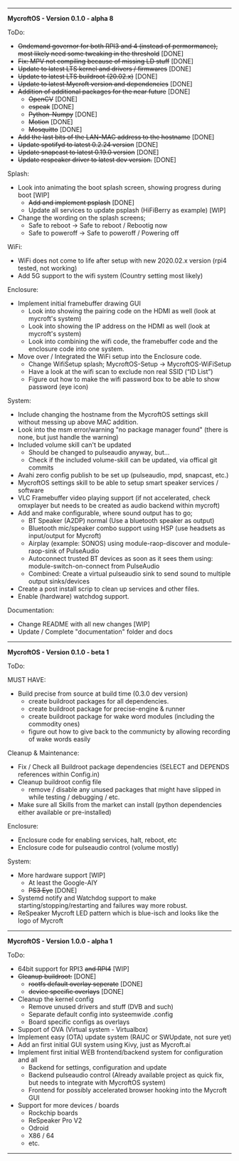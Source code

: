 ---------------------------------------
**MycroftOS - Version 0.1.0 - alpha 8**

ToDo:

- ~~Ondemand governor for both RPI3 and 4 (instead of permormance), most likely need some tweaking in the threshold~~ [DONE]
- ~~Fix: MPV not compiling because of missing LD stuff~~ [DONE]
- ~~Update to latest LTS kernel and drivers / firmwares~~ [DONE]
- ~~Update to latest LTS buildroot (20.02.x)~~ [DONE]
- ~~Update to latest Mycroft version and dependencies~~ [DONE]
- ~~Addition of additional packages for the near future~~ [DONE]
  * ~~OpenCV~~ [DONE]
  * ~~espeak~~ [DONE]
  * ~~Python-Numpy~~ [DONE]
  * ~~Motion~~ [DONE]
  * ~~Mosquitto~~ [DONE]
- ~~Add the last bits of the LAN-MAC address to the hostname~~ [DONE]
- ~~Update spotifyd to latest 0.2.24 version~~ [DONE]
- ~~Update snapcast to latest 0.19.0 version~~ [DONE]
- ~~Update respeaker driver to latest dev version.~~ [DONE]

Splash:
- Look into animating the boot splash screen, showing progress during boot [WIP]
  * ~~Add and implement psplash~~ [DONE]
  * Update all services to update psplash (HiFiBerry as example) [WIP]
- Change the wording on the splash screens;
  * Safe to reboot -> Safe to reboot / Rebootig now
  * Safe to poweroff -> Safe to poweroff / Powering off

WiFi:
- WiFi does not come to life after setup with new 2020.02.x version (rpi4 tested, not working)
- Add 5G support to the wifi system (Country setting most likely)

Enclosure:  
- Implement initial framebuffer drawing GUI
  * Look into showing the pairing code on the HDMI as well (look at mycroft's system)
  * Look into showing the IP address on the HDMI as well (look at mycroft's system)
  * Look into combining the wifi code, the framebuffer code and the enclosure code into one system.
- Move over / Integrated the WiFi setup into the Enclosure code.
  - Change WifiSetup splash; MycroftOS-Setup -> MycroftOS-WiFiSetup
  - Have a look at the wifi scan to exclude non real SSID (“ID List”)
  - Figure out how to make the wifi password box to be able to show password (eye icon)

System:
- Include changing the hostname from the MycroftOS settings skill without messing up above MAC addition.
- Look into the msm error/warning "no package manager found" (there is none, but just handle the warning)
- Included volume skill can't be updated
  * Should be changed to pulseaudio anyway, but...
  * Check if the included volume-skill can be updated, via offical git commits
- Avahi zero config publish to be set up (pulseaudio, mpd, snapcast, etc.)
- MycroftOS settings skill to be able to setup smart speaker services / software
- VLC Framebuffer video playing support (if not accelerated, check omxplayer but needs to be created as audio backend within mycroft)
- Add and make configurable, where sound output has to go;
  * BT Speaker (A2DP) normal (Use a bluetooth speaker as output)
  * Bluetooth mic/speaker combo support using HSP (use headsets as input/output for Mycroft)
  * Airplay (example: SONOS) using module-raop-discover and module-raop-sink of PulseAudio
  * Autoconnect trusted BT devices as soon as it sees them using: module-switch-on-connect from PulseAudio
  * Combined: Create a virtual pulseaudio sink to send sound to multiple output sinks/devices
- Create a post install scrip to clean up services and other files.
- Enable (hardware) watchdog support.

Documentation:
- Change README with all new changes [WIP]
- Update / Complete "documentation" folder and docs


--------------------------------------
**MycroftOS - Version 0.1.0 - beta 1**

ToDo:

MUST HAVE:
- Build precise from source at build time (0.3.0 dev version)
  * create buildroot packages for all dependencies.
  * create buildroot package for precise-engine & runner
  * create buildroot package for wake word modules (including the commodity ones)
  * figure out how to give back to the communicty by allowing recording of wake words easily

Cleanup & Maintenance:
- Fix / Check all Buildroot package dependencies (SELECT and DEPENDS references within Config.in)
- Cleanup buildroot config file
  * remove / disable any unused packages that might have slipped in while testing / debugging / etc.
- Make sure all Skills from the market can install (python dependencies either available or pre-installed)

Enclosure: 
- Enclosure code for enabling services, halt, reboot, etc
- Enclosure code for pulseaudio control (volume mostly)

System:
- More hardware support [WIP]
  * At least the Google-AIY
  * ~~PS3 Eye~~ [DONE]
- Systemd notify and Watchdog support to make starting/stopping/restarting and failures way more robust.
- ReSpeaker Mycroft LED pattern which is blue-isch and looks like the logo of Mycroft


---------------------------------------
**MycroftOS - Version 1.0.0 - alpha 1**

ToDo:

- 64bit support for RPI3 ~~and RPI4~~ [WIP]
- ~~Cleanup buildroot:~~ [DONE]
  * ~~rootfs default overlay seperate~~ [DONE]
  * ~~device specific overlays~~ [DONE]
- Cleanup the kernel config
  * Remove unused drivers and stuff (DVB and such)
  * Separate default config into systeemwide .config
  * Board specific configs as overlays
- Support of OVA (Virtual system - Virtualbox)
- Implement easy (OTA) update system (RAUC or SWUpdate, not sure yet)
- Add an first initial GUI system using Kivy, just as Mycroft.ai
- Implement first initial WEB frontend/backend system for configuration and all
  * Backend for settings, configuration and update
  * Backend pulseaudio control (Already available project as quick fix, but needs to integrate with MycroftOS system)
  * Frontend for possibly accelerated browser hooking into the Mycroft GUI
- Support for more devices / boards
  * Rockchip boards
  * ReSpeaker Pro V2
  * Odroid
  * X86 / 64
  * etc.

---------------------------------------
